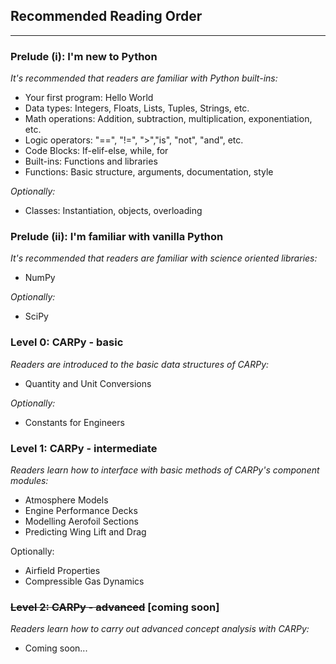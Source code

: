 ## Recommended Reading Order

***

### Prelude (i): I'm new to Python

_It's recommended that readers are familiar with Python built-ins:_

- Your first program: Hello World
- Data types: Integers, Floats, Lists, Tuples, Strings, etc.
- Math operations: Addition, subtraction, multiplication, exponentiation, etc.
- Logic operators: "==", "!=", ">","is", "not", "and", etc.
- Code Blocks: If-elif-else, while, for
- Built-ins: Functions and libraries
- Functions: Basic structure, arguments, documentation, style

_Optionally:_

- Classes: Instantiation, objects, overloading

### Prelude (ii): I'm familiar with vanilla Python

_It's recommended that readers are familiar with science oriented libraries:_

- NumPy

_Optionally:_

- SciPy

### Level 0: CARPy - basic

_Readers are introduced to the basic data structures of CARPy:_

- Quantity and Unit Conversions

_Optionally:_

- Constants for Engineers

### Level 1: CARPy - intermediate

_Readers learn how to interface with basic methods of CARPy's component modules:_

- Atmosphere Models
- Engine Performance Decks
- Modelling Aerofoil Sections
- Predicting Wing Lift and Drag

Optionally:

- Airfield Properties
- Compressible Gas Dynamics

### ~~Level 2: CARPy - advanced~~ [coming soon]

_Readers learn how to carry out advanced concept analysis with CARPy:_

- Coming soon...
